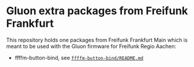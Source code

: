 # Gluon extra packages from Freifunk Frankfurt

This repository holds one packages from Freifunk Frankfurt Main which is meant to be used with the Gluon firmware for Freifunk Regio Aachen:

- ffffm-button-bind, see [`ffffm-button-bind/README.md`](ffffm-button-bind/README.md)
